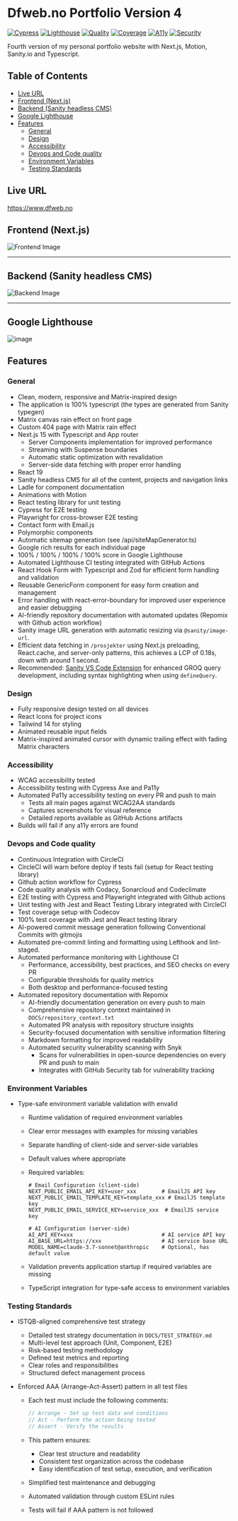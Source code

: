 # Dfweb.no Portfolio Version 4

[![Cypress](https://img.shields.io/github/actions/workflow/status/w3bdesign/dfweb-v4/cypress.yml?branch=main&style=flat-square&logo=cypress&label=Cypress)](https://github.com/w3bdesign/dfweb-v4/actions/workflows/cypress.yml) [![Lighthouse](https://img.shields.io/github/actions/workflow/status/w3bdesign/dfweb-v4/lighthouse.yml?branch=main&style=flat-square&logo=lighthouse&label=Lighthouse)](https://github.com/w3bdesign/dfweb-v4/actions/workflows/lighthouse.yml) [![Quality](https://img.shields.io/codacy/grade/3e803ad0f17146b78bbed9850eb1461f?style=flat-square&logo=codacy&label=Quality)](https://app.codacy.com/gh/w3bdesign/dfweb-v4/dashboard?utm_source=gh&utm_medium=referral&utm_content=&utm_campaign=Badge_grade) [![Coverage](https://img.shields.io/codecov/c/github/w3bdesign/dfweb-v4?token=AHQW8WQ6U8&style=flat-square&logo=codecov&label=Coverage)](https://codecov.io/gh/w3bdesign/dfweb-v4) [![A11y](https://img.shields.io/github/actions/workflow/status/w3bdesign/dfweb-v4/pa11y.yml?branch=main&style=flat-square&label=A11y)](https://github.com/w3bdesign/dfweb-v4/actions/workflows/pa11y.yml) [![Security](https://img.shields.io/github/actions/workflow/status/w3bdesign/dfweb-v4/snyk-scan.yml?branch=main&style=flat-square&logo=snyk&label=Security)](https://github.com/w3bdesign/dfweb-v4/actions/workflows/snyk-scan.yml)

Fourth version of my personal portfolio website with Next.js, Motion,
Sanity.io and Typescript.

## Table of Contents

- [Live URL](#live-url)
- [Frontend (Next.js)](#frontend-nextjs)
- [Backend (Sanity headless CMS)](#backend-sanity-headless-cms)
- [Google Lighthouse](#google-lighthouse)
- [Features](#features)
  - [General](#general)
  - [Design](#design)
  - [Accessibility](#accessibility)
  - [Devops and Code quality](#devops-and-code-quality)
  - [Environment Variables](#environment-variables)
  - [Testing Standards](#testing-standards)

## Live URL

<https://www.dfweb.no>

## Frontend (Next.js)

![Frontend Image](public/images/frontend.png)

---

## Backend (Sanity headless CMS)

![Backend Image](https://github.com/user-attachments/assets/67099a89-0cda-458a-9fcd-ab09b016ace4)

---

## Google Lighthouse

![image](https://github.com/user-attachments/assets/418aa995-1913-4946-b6f8-5ca8eb9d07a5)

## Features

### General

- Clean, modern, responsive and Matrix-inspired design
- The application is 100% typescript (the types are generated from Sanity typegen)
- Matrix canvas rain effect on front page
- Custom 404 page with Matrix rain effect
- Next.js 15 with Typescript and App router
  - Server Components implementation for improved performance
  - Streaming with Suspense boundaries
  - Automatic static optimization with revalidation
  - Server-side data fetching with proper error handling
- React 19
- Sanity headless CMS for all of the content, projects and navigation links
- Ladle for component documentation
- Animations with Motion
- React testing library for unit testing
- Cypress for E2E testing
- Playwright for cross-browser E2E testing
- Contact form with Email.js
- Polymorphic components
- Automatic sitemap generation (see /api/siteMapGenerator.ts)
- Google rich results for each individual page
- 100% / 100% / 100% / 100% score in Google Lighthouse
- Automated Lighthouse CI testing integrated with GitHub Actions
- React Hook Form with Typescript and Zod for efficient form handling and validation
- Reusable GenericForm component for easy form creation and management
- Error handling with react-error-boundary for improved user experience and
  easier debugging
- AI-friendly repository documentation with automated updates (Repomix with
  Github action workflow)
- Sanity image URL generation with automatic resizing via `@sanity/image-url`.
- Efficient data fetching in `/prosjekter` using Next.js preloading,
  React.cache, and server-only patterns, this achieves a LCP of 0.18s, down with
  around 1 second.
- Recommended:
  [Sanity VS Code Extension](https://marketplace.visualstudio.com/items?itemName=sanity-io.vscode-sanity)
  for enhanced GROQ query development, including syntax highlighting when using
  `defineQuery`.

### Design

- Fully responsive design tested on all devices
- React Icons for project icons
- Tailwind 14 for styling
- Animated reusable input fields
- Matrix-inspired animated cursor with dynamic trailing effect with fading
  Matrix characters

### Accessibility

- WCAG accessibility tested
- Accessibility testing with Cypress Axe and Pa11y
- Automated Pa11y accessibility testing on every PR and push to main
  - Tests all main pages against WCAG2AA standards
  - Captures screenshots for visual reference
  - Detailed reports available as GitHub Actions artifacts
- Builds will fail if any a11y errors are found

### Devops and Code quality

- Continuous Integration with CircleCI
- CircleCI will warn before deploy if tests fail (setup for React testing library)
- Github action workflow for Cypress
- Code quality analysis with Codacy, Sonarcloud and Codeclimate
- E2E testing with Cypress and Playwright integrated with Github actions
- Unit testing with Jest and React Testing Library integrated with CircleCI
- Test coverage setup with Codecov
- 100% test coverage with Jest and React testing library
- AI-powered commit message generation following Conventional Commits with
  gitmojis
- Automated pre-commit linting and formatting using Lefthook and lint-staged.
- Automated performance monitoring with Lighthouse CI
  - Performance, accessibility, best practices, and SEO checks on every PR
  - Configurable thresholds for quality metrics
  - Both desktop and performance-focused testing
- Automated repository documentation with Repomix
  - AI-friendly documentation generation on every push to main
  - Comprehensive repository context maintained in `DOCS/repository_context.txt`
  - Automated PR analysis with repository structure insights
  - Security-focused documentation with sensitive information filtering
  - Markdown formatting for improved readability
  - Automated security vulnerability scanning with Snyk
    - Scans for vulnerabilities in open-source dependencies on every PR and push to main
    - Integrates with GitHub Security tab for vulnerability tracking

### Environment Variables

- Type-safe environment variable validation with envalid

  - Runtime validation of required environment variables
  - Clear error messages with examples for missing variables
  - Separate handling of client-side and server-side variables
  - Default values where appropriate
  - Required variables:

    ```env
    # Email Configuration (client-side)
    NEXT_PUBLIC_EMAIL_API_KEY=user_xxx        # EmailJS API key
    NEXT_PUBLIC_EMAIL_TEMPLATE_KEY=template_xxx # EmailJS template key
    NEXT_PUBLIC_EMAIL_SERVICE_KEY=service_xxx  # EmailJS service key

    # AI Configuration (server-side)
    AI_API_KEY=xxx                            # AI service API key
    AI_BASE_URL=https://xxx                   # AI service base URL
    MODEL_NAME=claude-3.7-sonnet@anthropic    # Optional, has default value
    ```

  - Validation prevents application startup if required variables are missing
  - TypeScript integration for type-safe access to environment variables

### Testing Standards

- ISTQB-aligned comprehensive test strategy

  - Detailed test strategy documentation in `DOCS/TEST_STRATEGY.md`
  - Multi-level test approach (Unit, Component, E2E)
  - Risk-based testing methodology
  - Defined test metrics and reporting
  - Clear roles and responsibilities
  - Structured defect management process

- Enforced AAA (Arrange-Act-Assert) pattern in all test files

  - Each test must include the following comments:

    ```typescript
    // Arrange - Set up test data and conditions
    // Act - Perform the action being tested
    // Assert - Verify the results
    ```

  - This pattern ensures:
    - Clear test structure and readability
    - Consistent test organization across the codebase
    - Easy identification of test setup, execution, and verification
  - Simplified test maintenance and debugging
  - Automated validation through custom ESLint rules
  - Tests will fail if AAA pattern is not followed
